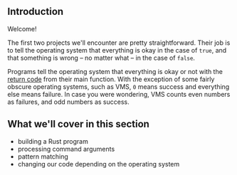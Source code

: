 ## Introduction

Welcome!

The first two projects we'll encounter are pretty straightforward. Their job is
to tell the operating system that everything is okay in the case of `true`, and
that something is wrong &ndash; no matter what &ndash; in the case of `false`.

Programs tell the operating system that everything is okay or not with the
[return code](https://en.wikipedia.org/wiki/Exit_status) from their main
function. With the exception of some fairly obscure operating systems, such as
VMS, `0` means success and everything else means failure. In case you were
wondering, VMS counts even numbers as failures, and odd numbers as success.

## What we'll cover in this section

* building a Rust program
* processing command arguments
* pattern matching
* changing our code depending on the operating system
